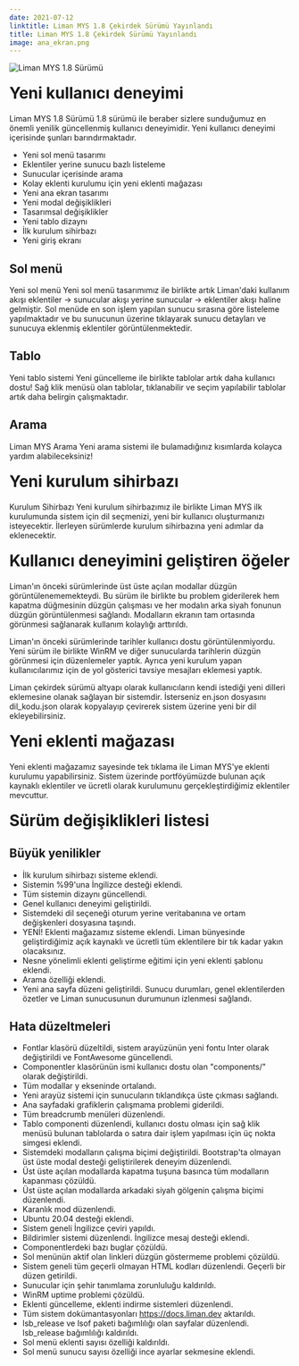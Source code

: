 ```yaml
---
date: 2021-07-12
linktitle: Liman MYS 1.8 Çekirdek Sürümü Yayınlandı
title: Liman MYS 1.8 Çekirdek Sürümü Yayınlandı
image: ana_ekran.png
---
```


<img class="img-fluid" src="/images/duyurular/ana_ekran.png" alt="Liman MYS 1.8 Sürümü">

# Yeni kullanıcı deneyimi

Liman MYS 1.8 Sürümü
1.8 sürümü ile beraber sizlere sunduğumuz en önemli yenilik güncellenmiş kullanıcı deneyimidir. Yeni kullanıcı deneyimi içerisinde şunları barındırmaktadır.

- Yeni sol menü tasarımı
- Eklentiler yerine sunucu bazlı listeleme
- Sunucular içerisinde arama
- Kolay eklenti kurulumu için yeni eklenti mağazası
- Yeni ana ekran tasarımı
- Yeni modal değişiklikleri
- Tasarımsal değişiklikler
- Yeni tablo dizaynı
- İlk kurulum sihirbazı
- Yeni giriş ekranı

## Sol menü

Yeni sol menü
Yeni sol menü tasarımımız ile birlikte artık Liman'daki kullanım akışı eklentiler -> sunucular akışı yerine sunucular -> eklentiler akışı haline gelmiştir. Sol menüde en son işlem yapılan sunucu sırasına göre listeleme yapılmaktadır ve bu sunucunun üzerine tıklayarak sunucu detayları ve sunucuya eklenmiş eklentiler görüntülenmektedir.

## Tablo

Yeni tablo sistemi
Yeni güncelleme ile birlikte tablolar artık daha kullanıcı dostu! Sağ klik menüsü olan tablolar, tıklanabilir ve seçim yapılabilir tablolar artık daha belirgin çalışmaktadır.

## Arama 

Liman MYS Arama
Yeni arama sistemi ile bulamadığınız kısımlarda kolayca yardım alabileceksiniz! 

# Yeni kurulum sihirbazı

Kurulum Sihirbazı
Yeni kurulum sihirbazımız ile birlikte Liman MYS ilk kurulumunda sistem için dil seçmenizi, yeni bir kullanıcı oluşturmanızı isteyecektir. İlerleyen sürümlerde kurulum sihirbazına yeni adımlar da eklenecektir.

# Kullanıcı deneyimini geliştiren öğeler

Liman'ın önceki sürümlerinde üst üste açılan modallar düzgün görüntülenememekteydi. Bu sürüm ile birlikte bu problem giderilerek hem kapatma düğmesinin düzgün çalışması ve her modalın arka siyah fonunun düzgün görüntülenmesi sağlandı. Modalların ekranın tam ortasında görünmesi sağlanarak kullanım kolaylığı arttırıldı.

Liman'ın önceki sürümlerinde tarihler kullanıcı dostu görüntülenmiyordu. Yeni sürüm ile birlikte WinRM ve diğer sunucularda tarihlerin düzgün görünmesi için düzenlemeler yaptık. Ayrıca yeni kurulum yapan kullanıcılarımız için de yol gösterici tavsiye mesajları eklemesi yaptık.

Liman çekirdek sürümü altyapı olarak kullanıcıların kendi istediği yeni dilleri eklemesine olanak sağlayan bir sistemdir. İsterseniz en.json dosyasını dil_kodu.json olarak kopyalayıp çevirerek sistem üzerine yeni bir dil ekleyebilirsiniz. 

# Yeni eklenti mağazası

Yeni eklenti mağazamız sayesinde tek tıklama ile Liman MYS'ye eklenti kurulumu yapabilirsiniz. Sistem üzerinde portföyümüzde bulunan açık kaynaklı eklentiler ve ücretli olarak kurulumunu gerçekleştirdiğimiz eklentiler mevcuttur.

# Sürüm değişiklikleri listesi

## Büyük yenilikler

- İlk kurulum sihirbazı sisteme eklendi.
- Sistemin %99'una İngilizce desteği eklendi.
- Tüm sistemin dizaynı güncellendi.
- Genel kullanıcı deneyimi geliştirildi.
- Sistemdeki dil seçeneği oturum yerine veritabanına ve ortam değişkenleri dosyasına taşındı.
- YENİ! Eklenti mağazamız sisteme eklendi. Liman bünyesinde geliştirdiğimiz açık kaynaklı ve ücretli tüm eklentilere bir tık kadar yakın olacaksınız.
- Nesne yönelimli eklenti geliştirme eğitimi için yeni eklenti şablonu eklendi.
- Arama özelliği eklendi.
- Yeni ana sayfa düzeni geliştirildi. Sunucu durumları, genel eklentilerden özetler ve Liman sunucusunun durumunun izlenmesi sağlandı.

## Hata düzeltmeleri

- Fontlar klasörü düzeltildi, sistem arayüzünün yeni fontu Inter olarak değiştirildi ve FontAwesome güncellendi.
- Componentler klasörünün ismi kullanıcı dostu olan "components/" olarak değiştirildi.
- Tüm modallar y ekseninde ortalandı.
- Yeni arayüz sistemi için sunucuların tıklandıkça üste çıkması sağlandı.
- Ana sayfadaki grafiklerin çalışmama problemi giderildi.
- Tüm breadcrumb menüleri düzenlendi.
- Tablo componenti düzenlendi, kullanıcı dostu olması için sağ klik menüsü bulunan tablolarda o satıra dair işlem yapılması için üç nokta simgesi eklendi.
- Sistemdeki modalların çalışma biçimi değiştirildi. Bootstrap'ta olmayan üst üste modal desteği geliştirilerek deneyim düzenlendi.
- Üst üste açılan modallarda kapatma tuşuna basınca tüm modalların kapanması çözüldü.
- Üst üste açılan modallarda arkadaki siyah gölgenin çalışma biçimi düzenlendi.
- Karanlık mod düzenlendi.
- Ubuntu 20.04 desteği eklendi.
- Sistem geneli İngilizce çeviri yapıldı. 
- Bildirimler sistemi düzenlendi. İngilizce mesaj desteği eklendi.
- Componentlerdeki bazı buglar çözüldü.
- Sol menünün aktif olan linkleri düzgün göstermeme problemi çözüldü.
- Sistem geneli tüm geçerli olmayan HTML kodları düzenlendi. Geçerli bir düzen getirildi.
- Sunucular için şehir tanımlama zorunluluğu kaldırıldı.
- WinRM uptime problemi çözüldü.
- Eklenti güncelleme, eklenti indirme sistemleri düzenlendi.
- Tüm sistem dokümantasyonları https://docs.liman.dev aktarıldı.
- lsb_release ve lsof paketi bağımlılığı olan sayfalar düzenlendi. lsb_release bağımlılığı kaldırıldı.
- Sol menü eklenti sayısı özelliği kaldırıldı.
- Sol menü sunucu sayısı özelliği ince ayarlar sekmesine eklendi.

<style>
h1,h2,h3 {
    width: 100%;
}
h1 {
    margin-top: 20px;
    margin-bottom: 20px;
}
</style>